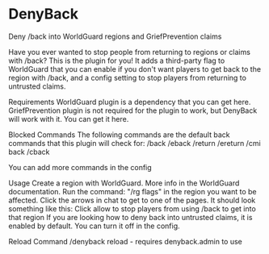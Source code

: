 # DenyBack
Deny /back into WorldGuard regions and GriefPrevention claims

Have you ever wanted to stop people from returning to regions or claims with /back? This is the plugin for you! It adds a third-party flag to WorldGuard that you can enable if you don't want players to get back to the region with /back, and a config setting to stop players from returning to untrusted claims.

Requirements
WorldGuard plugin is a dependency that you can get here.
GriefPrevention plugin is not required for the plugin to work, but DenyBack will work with it. You can get it here.

Blocked Commands
The following commands are the default back commands that this plugin will check for:
/back
/eback
/return
/ereturn
/cmi back
/cback

You can add more commands in the config

Usage
Create a region with WorldGuard. More info in the WorldGuard documentation.
Run the command: "/rg flags" in the region you want to be affected.
Click the arrows in chat to get to one of the pages. It should look something like this:
Click allow to stop players from using /back to get into that region
If you are looking how to deny back into untrusted claims, it is enabled by default. You can turn it off in the config.

Reload Command
/denyback reload - requires denyback.admin to use
